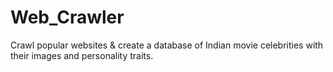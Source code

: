 # Web_Crawler
Crawl popular websites &amp; create a database of Indian movie celebrities with their images and personality traits.
